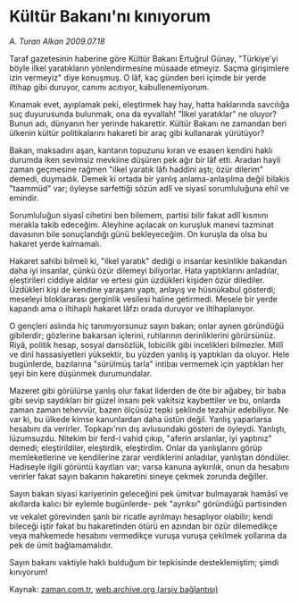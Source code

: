 # Kültür Bakanı'nı kınıyorum

*A. Turan Alkan 2009.07.18*

<tr><td class="metin" colspan="2" style="padding-top: 20px; padding-left: 5px; padding-right: 10px;">Taraf gazetesinin haberine göre Kültür Bakanı Ertuğrul Günay, "Türkiye'yi böyle ilkel yaratıkların yönlendirmesine müsaade etmeyiz. Saçma girişimlere izin vermeyiz" diye konuşmuş. O lâf, kaç günden beri içimde bir yerde iltihap gibi duruyor, canımı acıtıyor, kabullenemiyorum.</td></tr><tr><td class="metin" colspan="2" style="padding-top: 20px; padding-left: 5px; padding-right: 10px;"><p>Kınamak evet, ayıplamak peki, eleştirmek hay hay, hatta haklarında savcılığa suç duyurusunda bulunmak, ona da eyvallah! "İlkel yaratıklar" ne oluyor? Bunun adı, dünyanın her yerinde hakarettir. Kültür Bakanı ne zamandan beri ülkenin kültür politikalarını hakareti bir araç gibi kullanarak yürütüyor?
<p> Bakan, maksadını aşan, kantarın topuzunu kıran ve esasen kendini haklı durumda iken sevimsiz mevkiine düşüren pek ağır bir lâf etti. Aradan hayli zaman geçmesine rağmen "ilkel yaratık lâfı haddini aştı; özür dilerim" demedi, duymadık. Demek ki ortada bir yanlış anlama-anlaşılma değil bilakis "taammüd" var; öyleyse sarfettiği sözün adlî ve siyasî sorumluluğuna ehil ve emindir.
<p> Sorumluluğun siyasî cihetini ben bilemem, partisi bilir fakat adlî kısmını merakla takib edeceğim. Aleyhine açılacak on kuruşluk manevi tazminat davasının bile sonuçlandığı günü bekleyeceğim. On kuruşla da olsa bu hakaret yerde kalmamalı.
<p> Hakaret sahibi bilmeli ki, "ilkel yaratık" dediği o insanlar kesinlikle bakandan daha iyi insanlar, çünkü özür dilemeyi biliyorlar. Hata yaptıklarını anladılar, eleştirileri ciddiye aldılar ve ertesi gün üzdükleri kişiden özür dilediler. Üzdükleri kişi de kendine yaraşanı yaptı, anlayış ve hüsnükabul gösterdi; meseleyi bloklararası gerginlik vesilesi haline getirmedi. Mesele bir yerde kapandı ama o iltihaplı hakaret lâfzı orada duruyor ve iltihaplanıyor.
<p> O gençleri aslında hiç tanımıyorsunuz sayın bakan; onlar aynen göründüğü gibilerdir; gözlerine bakarsan içlerini, ruhlarının derinliklerini görürsünüz. Riyâ, politik hesap, sosyal dansözlük, lobicilik gibi incelikleri bilmezler. Millî ve dinî hassasiyetleri yüksektir, bu yüzden yanlış iş yaptıkları da oluyor. Hele bugünlerde, bazılarına "sürülmüş tarla" intibaı vermemek için yaptıkları her şeyi bin kere düşünmek durumundalar.
<p> Mazeret gibi görülürse yanlış olur fakat liderden de öte bir ağabey, bir baba gibi sevip saydıkları bir güzel insanı pek vakitsiz kaybettiler ve bu, onlarda zaman zaman tehevvür, bazen ölçüsüz tepki şeklinde tezahür edebiliyor. Ne var ki, bu ülkede kimse kanunlardan daha üstün değil. Yanlış yaparlarsa hesabını da verirler. Topkapı'nın dış avlusundaki gösteri de öyleydi. Yanlıştı, lüzumsuzdu. Nitekim bir ferd-i vahid çıkıp, "aferin arslanlar, iyi yaptınız" demedi; eleştirildiler, eleştirdik, eleştirdim. Onlar da yanlışlarını görüp memleketlerine ve kendilerine zarar verdiklerini anladılar, yanlıştan döndüler. Hadiseyle ilgili görüntü kayıtları var; varsa kanuna aykırılık, onun da hesabını verirler fakat sayın bakanın hakaretini sineye çekmek zorunda değiller.
<p> Sayın bakan siyasi kariyerinin geleceğini pek ümitvar bulmayarak hamâsî ve akıllarda kalıcı bir eylemle bugünlerde- pek "ayrıksı" göründüğü partisinden ve vekalet görevinden şanlı bir ricatle ayrılmayı hesaplıyor olabilir; kendi bileceği iştir fakat bu hakaretinden ötürü en azından bir özür dilemedikçe veya mahkemede hesabını vermedikçe vuruşa vuruşa çekilmek yollarına da pek de ümit bağlamamalıdır.
<p> Sayın bakanı vaktiyle haklı bulduğum bir tepkisinde desteklemiştim; şimdi kınıyorum! <br/></p></p></p></p></p></p></p></p></td></tr>

Kaynak: [zaman.com.tr](http://zaman.com.tr/yazar.do?yazino=870629), [web.archive.org (arşiv bağlantısı)](http://web.archive.org/web/20090826100317/http://www.zaman.com.tr:80/yazar.do?yazino=870629)
